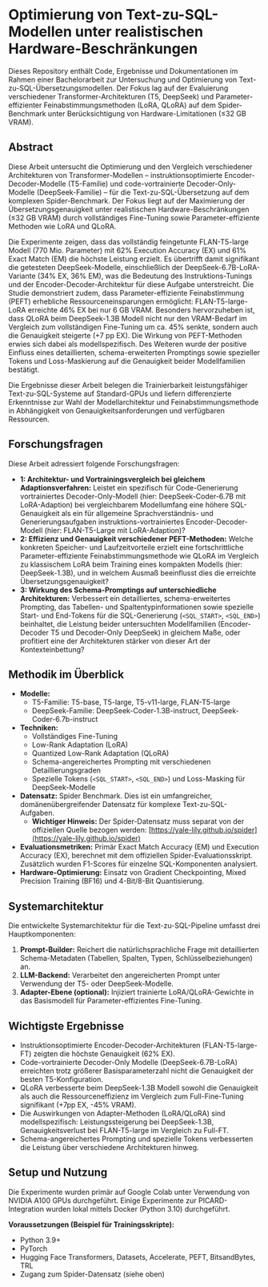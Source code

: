 # Optimierung von Text-zu-SQL-Modellen unter realistischen Hardware-Beschränkungen

Dieses Repository enthält Code, Ergebnisse und Dokumentationen im Rahmen einer Bachelorarbeit zur Untersuchung und Optimierung von Text-zu-SQL-Übersetzungsmodellen. Der Fokus lag auf der Evaluierung verschiedener Transformer-Architekturen (T5, DeepSeek) und Parameter-effizienter Feinabstimmungsmethoden (LoRA, QLoRA) auf dem Spider-Benchmark unter Berücksichtigung von Hardware-Limitationen (≤32 GB VRAM).

## Abstract
Diese Arbeit untersucht die Optimierung und den Vergleich verschiedener Architekturen von Transformer-Modellen – instruktionsoptimierte Encoder-Decoder-Modelle (T5-Familie) und code-vortrainierte Decoder-Only-Modelle (DeepSeek-Familie) – für die Text-zu-SQL-Übersetzung auf dem komplexen Spider-Benchmark. Der Fokus liegt auf der Maximierung der Übersetzungsgenauigkeit unter realistischen Hardware-Beschränkungen (≤32 GB VRAM) durch vollständiges Fine-Tuning sowie Parameter-effiziente Methoden wie LoRA und QLoRA.

Die Experimente zeigen, dass das vollständig feingetunte FLAN-T5-large Modell (770 Mio. Parameter) mit 62% Execution Accuracy (EX) und 61% Exact Match (EM) die höchste Leistung erzielt. Es übertrifft damit signifikant die getesteten DeepSeek-Modelle, einschließlich der DeepSeek-6.7B-LoRA-Variante (34% EX, 36% EM), was die Bedeutung des Instruktions-Tunings und der Encoder-Decoder-Architektur für diese Aufgabe unterstreicht. Die Studie demonstriert zudem, dass Parameter-effiziente Feinabstimmung (PEFT) erhebliche Ressourceneinsparungen ermöglicht: FLAN-T5-large-LoRA erreichte 46% EX bei nur 6 GB VRAM. Besonders hervorzuheben ist, dass QLoRA beim DeepSeek-1.3B Modell nicht nur den VRAM-Bedarf im Vergleich zum vollständigen Fine-Tuning um ca. 45% senkte, sondern auch die Genauigkeit steigerte (+7 pp EX). Die Wirkung von PEFT-Methoden erwies sich dabei als modellspezifisch. Des Weiteren wurde der positive Einfluss eines detaillierten, schema-erweiterten Promptings sowie spezieller Tokens und Loss-Maskierung auf die Genauigkeit beider Modellfamilien bestätigt.

Die Ergebnisse dieser Arbeit belegen die Trainierbarkeit leistungsfähiger Text-zu-SQL-Systeme auf Standard-GPUs und liefern differenzierte Erkenntnisse zur Wahl der Modellarchitektur und Feinabstimmungsmethode in Abhängigkeit von Genauigkeitsanforderungen und verfügbaren Ressourcen.

## Forschungsfragen

Diese Arbeit adressiert folgende Forschungsfragen:

* **1: Architektur- und Vortrainingsvergleich bei gleichem Adaptionsverfahren:** Leistet ein spezifisch für Code-Generierung vortrainiertes Decoder-Only-Modell (hier: DeepSeek-Coder-6.7B mit LoRA-Adaption) bei vergleichbarem Modellumfang eine höhere SQL-Genauigkeit als ein für allgemeine Sprachverständnis- und Generierungsaufgaben instruktions-vortrainiertes Encoder-Decoder-Modell (hier: FLAN-T5-Large mit LoRA-Adaption)?
* **2: Effizienz und Genauigkeit verschiedener PEFT-Methoden:** Welche konkreten Speicher- und Laufzeitvorteile erzielt eine fortschrittliche Parameter-effiziente Feinabstimmungsmethode wie QLoRA im Vergleich zu klassischem LoRA beim Training eines kompakten Modells (hier: DeepSeek-1.3B), und in welchem Ausmaß beeinflusst dies die erreichte Übersetzungsgenauigkeit?
* **3: Wirkung des Schema-Promptings auf unterschiedliche Architekturen:** Verbessert ein detailliertes, schema-erweitertes Prompting, das Tabellen- und Spaltentypinformationen sowie spezielle Start- und End-Tokens für die SQL-Generierung (`<SQL_START>`, `<SQL_END>`) beinhaltet, die Leistung beider untersuchten Modellfamilien (Encoder-Decoder T5 und Decoder-Only DeepSeek) in gleichem Maße, oder profitiert eine der Architekturen stärker von dieser Art der Kontexteinbettung?

## Methodik im Überblick

* **Modelle:**
    * T5-Familie: T5-base, T5-large, T5-v11-large, FLAN-T5-large 
    * DeepSeek-Familie: DeepSeek-Coder-1.3B-instruct, DeepSeek-Coder-6.7b-instruct
* **Techniken:**
    * Vollständiges Fine-Tuning
    * Low-Rank Adaptation (LoRA)
    * Quantized Low-Rank Adaptation (QLoRA)
    * Schema-angereichertes Prompting mit verschiedenen Detaillierungsgraden 
    * Spezielle Tokens (`<SQL_START>`, `<SQL_END>`) und Loss-Masking für DeepSeek-Modelle
* **Datensatz:** Spider Benchmark. Dies ist ein umfangreicher, domänenübergreifender Datensatz für komplexe Text-zu-SQL-Aufgaben.
    * **Wichtiger Hinweis:** Der Spider-Datensatz muss separat von der offiziellen Quelle bezogen werden: [https://yale-lily.github.io/spider](https://yale-lily.github.io/spider)
* **Evaluationsmetriken:** Primär Exact Match Accuracy (EM) und Execution Accuracy (EX), berechnet mit dem offiziellen Spider-Evaluationsskript. Zusätzlich wurden F1-Scores für einzelne SQL-Komponenten analysiert.
* **Hardware-Optimierung:** Einsatz von Gradient Checkpointing, Mixed Precision Training (BF16) und 4-Bit/8-Bit Quantisierung.

## Systemarchitektur

Die entwickelte Systemarchitektur für die Text-zu-SQL-Pipeline umfasst drei Hauptkomponenten:

1.  **Prompt-Builder:** Reichert die natürlichsprachliche Frage mit detaillierten Schema-Metadaten (Tabellen, Spalten, Typen, Schlüsselbeziehungen) an.
2.  **LLM-Backend:** Verarbeitet den angereicherten Prompt unter Verwendung der T5- oder DeepSeek-Modelle.
3.  **Adapter-Ebene (optional):** Injiziert trainierte LoRA/QLoRA-Gewichte in das Basismodell für Parameter-effizientes Fine-Tuning.

## Wichtigste Ergebnisse

* Instruktionsoptimierte Encoder-Decoder-Architekturen (FLAN-T5-large-FT) zeigten die höchste Genauigkeit (62% EX).
* Code-vortrainierte Decoder-Only Modelle (DeepSeek-6.7B-LoRA) erreichten trotz größerer Basisparameterzahl nicht die Genauigkeit der besten T5-Konfiguration.
* QLoRA verbesserte beim DeepSeek-1.3B Modell sowohl die Genauigkeit als auch die Ressourceneffizienz im Vergleich zum Full-Fine-Tuning signifikant (+7pp EX, -45% VRAM).
* Die Auswirkungen von Adapter-Methoden (LoRA/QLoRA) sind modellspezifisch: Leistungssteigerung bei DeepSeek-1.3B, Genauigkeitsverlust bei FLAN-T5-large im Vergleich zu Full-FT.
* Schema-angereichertes Prompting und spezielle Tokens verbesserten die Leistung über verschiedene Architekturen hinweg.

## Setup und Nutzung

Die Experimente wurden primär auf Google Colab unter Verwendung von NVIDIA A100 GPUs durchgeführt. Einige Experimente zur PICARD-Integration wurden lokal mittels Docker (Python 3.10) durchgeführt.

**Voraussetzungen (Beispiel für Trainingsskripte):**
* Python 3.9+
* PyTorch
* Hugging Face Transformers, Datasets, Accelerate, PEFT, BitsandBytes, TRL
* Zugang zum Spider-Datensatz (siehe oben)
